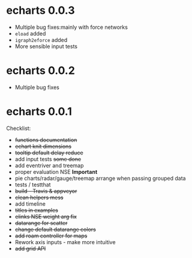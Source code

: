 # echarts 0.0.3

- Multiple bug fixes:mainly with force networks
- `eload` added
- `igraph2eforce` added
- More sensible input tests

# echarts 0.0.2

- Multiple bug fixes

# echarts 0.0.1

Checklist:

- ~~functions documentation~~
- ~~echart knit dimensions~~
- ~~tooltip default delay reduce~~
- add input tests ~~some done~~
- add eventriver and treemap
- proper evaluation NSE **Important**
- pie charts/radar/gauge/treemap arrange when passing grouped data
- tests / testthat
- ~~build - Travis & appveyor~~
- ~~clean helpers mess~~
- add timeline
- ~~titles in examples~~
- ~~elinks NSE weight arg fix~~
- ~~datarange for scatter~~
- ~~change default datarange colors~~
- ~~add roam controller for maps~~
- Rework axis inputs - make more intuitive
- ~~add grid API~~

